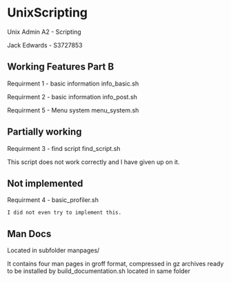 # UnixScripting
Unix Admin A2 - Scripting

Jack Edwards - S3727853

Working Features Part B
------------------------
Requirment 1 - basic information info_basic.sh

Requirment 2 - basic information info_post.sh

Requirment 5 - Menu system menu_system.sh


Partially working
------------------------
Requirment 3 - find script find_script.sh

This script does not work correctly and I have given up on it.


Not implemented
------------------------

Requirment 4 - basic_profiler.sh

	I did not even try to implement this.



Man Docs
------------------------

Located in subfolder manpages/

It contains four man pages in groff format, compressed in gz archives
ready to be installed by build_documentation.sh located in same folder


